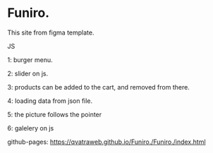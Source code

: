 # Funiro.

This site from figma template.

JS

1: burger menu.

2: slider on js.

3: products can be added to the cart, and removed from there.

4: loading data from json file.

5: the picture follows the pointer

6: galelery on js

github-pages: https://qvatraweb.github.io/Funiro./Funiro./index.html
